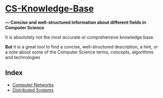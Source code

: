 # [CS-Knowledge-Base](https://deimvis.github.io/CS-Knowledge-Base/)

**— Concise and well-structured information about different fields in Computer Science**

It is absolutely not the most accurate or comprehensive knowledge base.

**But** it is a great tool to find a concise, well-structured description, a hint, or a note about some of the Computer Science terms, concepts, algorithms and technologies

## Index
* [Computer Networks](docs/Computer%20Networks/Computer%20Netowrks.md)
* [Distributed Systems](docs/Distributed%20Systems/Distributed%20Systems.md)
